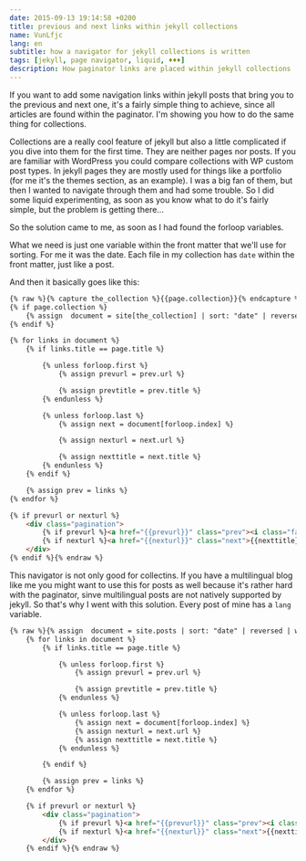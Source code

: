 ```yaml
---
date: 2015-09-13 19:14:58 +0200
title: previous and next links within jekyll collections
name: VunLfjc
lang: en
subtitle: how a navigator for jekyll collections is written
tags: [jekyll, page navigator, liquid, ♦♦♦]
description: How paginator links are placed within jekyll collections
---
```

If you want to add some navigation links within jekyll posts that bring you to the previous and next one, it's a fairly simple thing to achieve, since all articles are found within the paginator. I'm showing you how to do the same thing for collections.

<!-- more -->
Collections are a really cool feature of jekyll but also a little complicated if you dive into them for the first time. They are neither pages nor posts. If you are familiar with WordPress you could compare collections with WP custom post types. In jekyll pages they are mostly used for things like a portfolio (for me it's the themes section, as an example).
I was a big fan of them, but then I wanted to navigate through them and had some trouble. So I did some liquid experimenting, as soon as you know what to do it's fairly simple, but the problem is getting there...

So the solution came to me, as soon as I had found the forloop variables.

What we need is just one variable within the front matter that we'll use for sorting. For me it was the date. Each file in my collection has `date` within the front matter, just like a post.

And then it basically goes like this:

```html
{% raw %}{% capture the_collection %}{{page.collection}}{% endcapture %}
{% if page.collection %}
    {% assign  document = site[the_collection] | sort: "date" | reversed %}
{% endif %}

{% for links in document %}
    {% if links.title == page.title %}

        {% unless forloop.first %}
            {% assign prevurl = prev.url %}

            {% assign prevtitle = prev.title %}
        {% endunless %}

        {% unless forloop.last %}
            {% assign next = document[forloop.index] %}

            {% assign nexturl = next.url %}

            {% assign nexttitle = next.title %}
        {% endunless %}
    {% endif %}

    {% assign prev = links %}
{% endfor %}

{% if prevurl or nexturl %}
    <div class="pagination">
        {% if prevurl %}<a href="{{prevurl}}" class="prev"><i class="fa fa-angle-left"></i> {{ prevtitle}}</a>{% endif %}                    
        {% if nexturl %}<a href="{{nexturl}}" class="next">{{nexttitle}} <i class="fa fa-angle-right"></i></a>{% endif %}
    </div>
{% endif %}{% endraw %}
```

This navigator is not only good for collectins. If you have a multilingual blog like me you might want to use this for posts as well because it's rather hard with the paginator, sinve multilingual posts are not natively supported by jekyll. So that's why I went with this solution. Every post of mine has a `lang` variable.

```html
{% raw %}{% assign  document = site.posts | sort: "date" | reversed | where:"lang", page.lang %}
    {% for links in document %}
        {% if links.title == page.title %}

            {% unless forloop.first %}
                {% assign prevurl = prev.url %}

                {% assign prevtitle = prev.title %}
            {% endunless %}

            {% unless forloop.last %}
                {% assign next = document[forloop.index] %}
                {% assign nexturl = next.url %}
                {% assign nexttitle = next.title %}
            {% endunless %}

        {% endif %}

        {% assign prev = links %}
    {% endfor %}

    {% if prevurl or nexturl %}
        <div class="pagination">
            {% if prevurl %}<a href="{{prevurl}}" class="prev"><i class="fa fa-angle-left"></i> {{ prevtitle}}</a>{% endif %}
            {% if nexturl %}<a href="{{nexturl}}" class="next">{{nexttitle}} <i class="fa fa-angle-right"></i></a>{% endif %}
        </div>
    {% endif %}{% endraw %}
```
